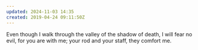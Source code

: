 ```yaml
---
updated: 2024-11-03 14:35
created: 2019-04-24 09:11:50Z
---
```


Even though I walk through the valley of the shadow of death, I will fear no evil, for you are with me; your rod and your staff, they comfort me.